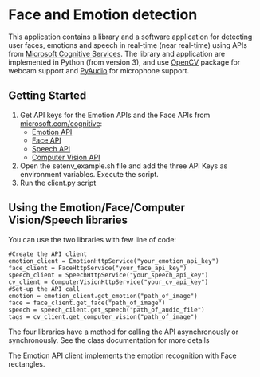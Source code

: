Face and Emotion detection
===========

This application contains a library and a software application for detecting user faces, emotions and speech in real-time (near real-time)
using APIs from [Microsoft Cognitive Services][].
The library and application are implemented in Python (from version 3), and use [OpenCV] package for webcam support and [PyAudio] for microphone support.

[Microsoft Cognitive Services]: https://www.microsoft.com/cognitive-services
[OpenCV]: http://opencv.org/
[PyAudio]: https://people.csail.mit.edu/hubert/pyaudio/

## Getting Started

1. Get API keys for the Emotion APIs and the Face APIs from [microsoft.com/cognitive][Sign-Up]:
    - [Emotion API][]
    - [Face API][]
    - [Speech API][]
    - [Computer Vision API][]
2. Open the setenv_example.sh file and add the three API Keys as environment variables. Execute the script.
3. Run the client.py script

[Sign-Up]:https://www.microsoft.com/cognitive-services/en-us/sign-up
[Emotion API]: https://www.microsoft.com/cognitive-services/en-us/emotion-api
[Face API]: https://www.microsoft.com/cognitive-services/en-us/face-api
[Speech API]: https://www.microsoft.com/cognitive-services/en-us/speech-api
[Computer Vision API]: https://www.microsoft.com/cognitive-services/en-us/computer-vision-api

## Using the Emotion/Face/Computer Vision/Speech libraries

You can use the two libraries with few line of code:
```
#Create the API client
emotion_client = EmotionHttpService("your_emotion_api_key")
face_client = FaceHttpService("your_face_api_key")
speech_client = SpeechHttpService("your_speech_api_key")
cv_client = ComputerVisionHttpService("your_cv_api_key")
#Set-up the API call 
emotion = emotion_client.get_emotion("path_of_image")
face = face_client.get_face("path_of_image")
speech = speech_cilent.get_speech("path_of_audio_file")
tags = cv_client.get_computer_vision("path_of_image")
```

The four libraries have a method for calling the API asynchronously or synchronously. See the class documentation for more
details

The Emotion API client implements the emotion recognition with Face rectangles.

